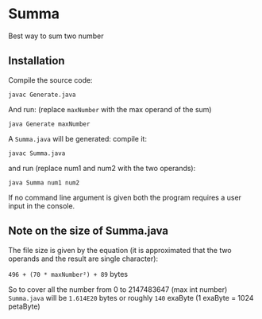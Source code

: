 # Summa
Best way to sum two number

## Installation
Compile the source code:

```javac Generate.java```

And run: (replace ```maxNumber``` with the max operand of the sum)

```java Generate maxNumber```

A ```Summa.java``` will be generated: compile it:

```javac Summa.java```

and run (replace num1 and num2 with the two operands):

```java Summa num1 num2```

If no command line argument is given both the program requires a user input in the console.

## Note on the size of Summa.java
The file size is given by the equation (it is approximated that the two operands and the result are single character):

```496 + (70 * maxNumber²) + 89``` bytes

So to cover all the number from 0 to 2147483647 (max int number) ```Summa.java``` will be ```1.614E20``` bytes or roughly ```140``` exaByte (1 exaByte = 1024 petaByte)
